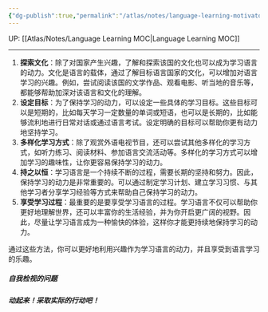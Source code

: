 ```yaml
---
{"dg-publish":true,"permalink":"/atlas/notes/language-learning-motivatoin/","noteIcon":""}
---
```


UP: [[Atlas/Notes/Language Learning MOC\|Language Learning MOC]]

---


1. **探索文化**：除了对国家产生兴趣，了解和探索该国的文化也可以成为学习语言的动力。文化是语言的载体，通过了解目标语言国家的文化，可以增加对语言学习的兴趣。例如，尝试阅读该国的文学作品、观看电影、听当地的音乐等，都能够帮助加深对该语言和文化的理解。
2. **设定目标**：为了保持学习的动力，可以设定一些具体的学习目标。这些目标可以是短期的，比如每天学习一定数量的单词或短语，也可以是长期的，比如能够流利地进行日常对话或通过语言考试。设定明确的目标可以帮助你更有动力地坚持学习。
3. **多样化学习方式**：除了观赏外语电视节目，还可以尝试其他多样化的学习方式，如听力练习、阅读材料、参加语言交流活动等。多样化的学习方式可以增加学习的趣味性，让你更容易保持学习的动力。
4. **持之以恒**：学习语言是一个持续不断的过程，需要长期的坚持和努力。因此，保持学习的动力是非常重要的。可以通过制定学习计划、建立学习习惯、与其他学习者分享学习经验等方式来帮助自己保持学习的动力。
5. **享受学习过程**：最重要的是要享受学习语言的过程。学习语言不仅可以帮助你更好地理解世界，还可以丰富你的生活经验，并为你开启更广阔的视野。因此，尽量让学习语言成为一种愉快的体验，这样你才能更持续地保持学习的动力。

通过这些方法，你可以更好地利用兴趣作为学习语言的动力，并且享受到语言学习的乐趣。

##### 自我检视的问题


##### 动起来！采取实际的行动吧！